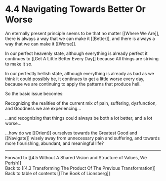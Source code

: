 # 4.4 Navigating Towards Better Or Worse

An eternally present principle seems to be that no matter [[Where We Are]], there is always a way that we can make it [[Better]], and there is always a way that we can make it [[Worse]]. 

In our perfect heavenly state, although everything is already perfect it continues to [[Get A Little Better Every Day]] because All things are striving to make it so. 

In our perfectly hellish state, although everything is already as bad as we think it could possibly be, it continues to get a little worse every day, because we are continuing to apply the patterns that produce hell. 

So the basic issue becomes: 

Recognizing the realities of the current mix of pain, suffering, dysfunction, and Goodness we are experiencing...

...and recognizing that things could always be both a lot better, and a lot worse... 

...how do we [[Orient]] ourselves towards the Greatest Good and [[Navigate]] wisely away from unnecessary pain and suffering, and towards more flourishing, abundant, and meaningful life? 

___

Forward to [[4.5 Without A Shared Vision and Structure of Values, We Perish]]  
Back to [[4.3 Transforming The Product Of The Previous Transformation]]  
Back to table of contents [[The Book of Lionsberg]]  
